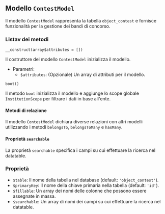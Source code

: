 ## Modello `ContestModel`

Il modello `ContestModel` rappresenta la tabella `object_contest` e fornisce funzionalità per la gestione dei bandi di concorso.

### Listav dei metodi

```
__construct(array$attributes = [])
```

Il costruttore del modello `ContestModel` inizializza il modello.

* Parametri:
  * `$attributes`: (Opzionale) Un array di attributi per il modello.

```
boot()
```

Il metodo `boot` inizializza il modello e aggiunge lo scope globale `InstitutionScope` per filtrare i dati in base all'ente.

#### Metodi di relazione

Il modello `ContestModel` dichiara diverse relazioni con altri modelli utilizzando i metodi `belongsTo`, `belongsToMany` e `hasMany`.

#### Proprietà `searchable`

La proprietà `searchable` specifica i campi su cui effettuare la ricerca nel datatable.

### Proprietà

* `$table`: Il nome della tabella nel database (default: `'object_contest'`).
* `$primaryKey`: Il nome della chiave primaria nella tabella (default: `'id'`).
* `$fillable`: Un array dei nomi delle colonne che possono essere assegnate in massa.
* `$searchable`: Un array di nomi dei campi su cui effettuare la ricerca nel datatable.
